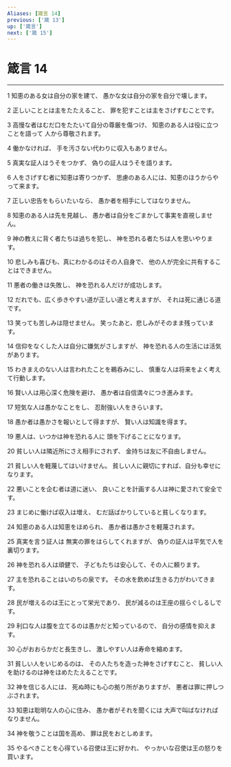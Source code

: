 ```yaml
---
Aliases: [箴言 14]
previous: ['箴 13']
up: ['箴言']
next: ['箴 15']
---
```

# 箴言 14

***




1 
知恵のある女は自分の家を建て、 愚かな女は自分の家を自分で壊します。 



2 
正しいこととは主をたたえること、 罪を犯すことは主をさげすむことです。 



3 
高慢な者はむだ口をたたいて自分の尊厳を傷つけ、 知恵のある人は役に立つことを語って 人から尊敬されます。 



4 
働かなければ、 手を汚さない代わりに収入もありません。 



5 
真実な証人はうそをつかず、 偽りの証人はうそを語ります。 



6 
人をさげすむ者に知恵は寄りつかず、 思慮のある人には、知恵のほうからやって来ます。 



7 
正しい忠告をもらいたいなら、 愚か者を相手にしてはなりません。 



8 
知恵のある人は先を見越し、 愚か者は自分をごまかして事実を直視しません。 



9 
神の教えに背く者たちは過ちを犯し、 神を恐れる者たちは人を思いやります。 



10 
悲しみも喜びも、真にわかるのはその人自身で、 他の人が完全に共有することはできません。 



11 
悪者の働きは失敗し、 神を恐れる人だけが成功します。 



12 
だれでも、広く歩きやすい道が正しい道と考えますが、 それは死に通じる道です。 



13 
笑っても苦しみは隠せません。 笑ったあと、悲しみがそのまま残っています。 



14 
信仰をなくした人は自分に嫌気がさしますが、 神を恐れる人の生活には活気があります。 



15 
わきまえのない人は言われたことを鵜呑みにし、 慎重な人は将来をよく考えて行動します。 



16 
賢い人は用心深く危険を避け、 愚か者は自信満々につき進みます。 



17 
短気な人は愚かなことをし、 忍耐強い人をきらいます。 



18 
愚か者は愚かさを報いとして得ますが、 賢い人は知識を得ます。 



19 
悪人は、いつかは神を恐れる人に 頭を下げることになります。 



20 
貧しい人は隣近所にさえ相手にされず、 金持ちは友に不自由しません。 



21 
貧しい人を軽蔑してはいけません。 貧しい人に親切にすれば、自分も幸せになります。 



22 
悪いことを企む者は道に迷い、 良いことを計画する人は神に愛されて安全です。 



23 
まじめに働けば収入は増え、 むだ話ばかりしていると貧しくなります。 



24 
知恵のある人は知恵をほめられ、 愚か者は愚かさを軽蔑されます。 



25 
真実を言う証人は 無実の罪をはらしてくれますが、 偽りの証人は平気で人を裏切ります。 



26 
神を恐れる人は頑健で、 子どもたちは安心して、その人に頼ります。 



27 
主を恐れることはいのちの泉です。 その水を飲めば生きる力がわいてきます。 



28 
民が増えるのは王にとって栄光であり、 民が減るのは王座の揺らぐしるしです。 



29 
利口な人は腹を立てるのは愚かだと知っているので、 自分の感情を抑えます。 



30 
心がおおらかだと長生きし、 激しやすい人は寿命を縮めます。 



31 
貧しい人をいじめるのは、 その人たちを造った神をさげすむこと、 貧しい人を助けるのは神をほめたたえることです。 



32 
神を信じる人には、 死ぬ時にも心の拠り所がありますが、 悪者は罪に押しつぶされます。 



33 
知恵は聡明な人の心に住み、 愚か者がそれを聞くには 大声で叫ばなければなりません。 



34 
神を敬うことは国を高め、 罪は民をおとしめます。 



35 
やるべきことを心得ている召使は王に好かれ、 やっかいな召使は王の怒りを買います。
